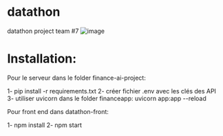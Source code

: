 # datathon
datathon project team #7
![image](https://github.com/user-attachments/assets/b24b4772-c6e7-4e63-8820-42b1b77791d3)


# Installation:
Pour le serveur dans le folder finance-ai-project:

1- pip install -r requirements.txt
2- créer fichier .env avec les clés des API
3- utiliser uvicorn dans le folder financeapp: uvicorn app:app --reload

Pour front end dans datathon-front:

1- npm install
2- npm start

